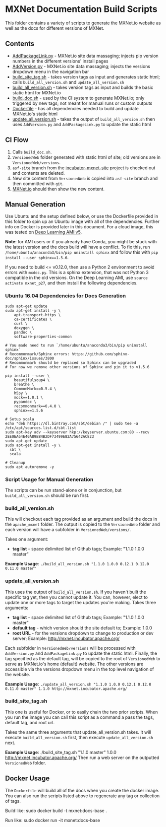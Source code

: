 # MXNet Documentation Build Scripts

This folder contains a variety of scripts to generate the MXNet.io website as well as the docs for different versions of MXNet.

## Contents
* [AddPackageLink.py](AddPackageLink.py) - MXNet.io site data massaging; injects pip version numbers in the different versions' install pages
* [AddVersion.py](AddVersion.py) - MXNet.io site data massaging; injects the versions dropdown menu in the navigation bar
* [build_site_tag.sh](build_site_tag.sh) - takes version tags as input and generates static html; calls `build_all_version.sh` and `update_all_version.sh`
* [build_all_version.sh](build_all_version.sh) - takes version tags as input and builds the basic static html for MXNet.io
* [build_doc.sh](build_doc.sh) - used by the CI system to generate MXNet.io; only triggered by new tags; not meant for manual runs or custom outputs
* [Dockerfile](Dockerfile) - has all dependencies needed to build and update MXNet.io's static html
* [update_all_version.sh](update_all_version.sh) - takes the output of `build_all_version.sh` then uses `AddVersion.py` and `AddPackageLink.py` to update the static html

## CI Flow

1. Calls `build_doc.sh`.
2. `VersionedWeb` folder generated with static html of site; old versions are in `VersionedWeb/versions`.
3. `asf-site` branch from the [incubator-mxnet-site](https://github.com/apache/incubator-mxnet-site) project is checked out and contents are deleted.
4. New site content from `VersionedWeb` is copied into `asf-site` branch and then committed with `git`.
5. [MXNet.io](http://mxnet.io) should then show the new content.

## Manual Generation

Use Ubuntu and the setup defined below, or use the Dockerfile provided in this folder to spin up an Ubuntu image with all of the dependencies. Further info on Docker is provided later in this document. For a cloud image, this was tested on [Deep Learning AMI v5](https://aws.amazon.com/marketplace/pp/B077GCH38C?qid=1520359179176).

**Note**: for AMI users or if you already have Conda, you might be stuck with the latest version and the docs build will have a conflict. To fix this, run `/home/ubuntu/anaconda3/bin/pip uninstall sphinx` and follow this with `pip install --user sphinx==1.5.6`.

If you need to build <= v0.12.0, then use a Python 2 environment to avoid errors with `mxdoc.py`. This is a sphinx extension, that was not Python 3 compatible in the old versions. On the Deep Learning AMI, use `source activate mxnet_p27`, and then install the following dependencies.

### Ubuntu 16.04 Dependencies for Docs Generation

```
sudo apt-get update
sudo apt-get install -y \
    apt-transport-https \
    ca-certificates \
    curl \
    doxygen \
    pandoc \
    software-properties-common

# You made need to run `/home/ubuntu/anaconda3/bin/pip uninstall sphinx`
# Recommonmark/Sphinx errors: https://github.com/sphinx-doc/sphinx/issues/3800
# Recommonmark should be replaced so Sphinx can be upgraded
# For now we remove other versions of Sphinx and pin it to v1.5.6

pip install --user \
    beautifulsoup4 \
    breathe \
    CommonMark==0.5.4 \
    h5py \
    mock==1.0.1 \
    pypandoc \
    recommonmark==0.4.0 \
    sphinx==1.5.6

# Setup scala
echo "deb https://dl.bintray.com/sbt/debian /" | sudo tee -a /etc/apt/sources.list.d/sbt.list
sudo apt-key adv --keyserver hkp://keyserver.ubuntu.com:80 --recv 2EE0EA64E40A89B84B2DF73499E82A75642AC823
sudo apt-get update
sudo apt-get install -y \
  sbt \
  scala

# Cleanup
sudo apt autoremove -y
```

### Script Usage for Manual Generation
The scripts can be run stand-alone or in conjunction, but `build_all_version.sh` should be run first.

### build_all_version.sh
This will checkout each tag provided as an argument and build the docs in the `apache_mxnet` folder. The output is copied to the `VersionedWeb` folder and each version will have a subfolder in `VersionedWeb/versions/`.

Takes one argument:
* **tag list** - space delimited list of Github tags; Example: "1.1.0 1.0.0 master"

**Example Usage**:
`./build_all_version.sh "1.1.0 1.0.0 0.12.1 0.12.0 0.11.0 master"`

### update_all_version.sh
This uses the output of `build_all_version.sh`. If you haven't built the specific tag yet, then you cannot update it.
You can, however, elect to update one or more tags to target the updates you're making.
Takes three arguments:
* **tag list** - space delimited list of Github tags; Example: "1.1.0 1.0.0 master"
* **default tag** - which version should the site default to; Example: 1.0.0
* **root URL** - for the versions dropdown to change to production or dev server; Example: http://mxnet.incubator.apache.org/

Each subfolder in `VersionedWeb/versions` will be processed with `AddVersion.py` and `AddPackageLink.py` to update the static html. Finally, the tag specified as the default tag, will be copied to the root of `VersionedWeb` to serve as MXNet.io's home (default) website. The other versions are accessible via the versions dropdown menu in the top level navigation of the website.

**Example Usage**:
`./update_all_version.sh "1.1.0 1.0.0 0.12.1 0.12.0 0.11.0 master" 1.1.0 http://mxnet.incubator.apache.org/`

### build_site_tag.sh
This one is useful for Docker, or to easily chain the two prior scripts. When you run the image you can call this script as a command a pass the tags, default tag, and root url.

Takes the same three arguments that update_all_version.sh takes.
It will execute `build_all_version.sh` first, then execute `update_all_version.sh` next.

**Example Usage**:
./build_site_tag.sh "1.1.0 master" 1.0.0 http://mxnet.incubator.apache.org/
Then run a web server on the outputted `VersionedWeb` folder.

## Docker Usage ##

The `Dockerfile` will build all of the docs when you create the docker image. You can also run the scripts listed above to regenerate any tag or collection of tags.

Build like:
sudo docker build -t mxnet:docs-base .

Run like:
sudo docker run -it mxnet:docs-base
